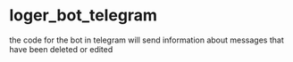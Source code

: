 # loger_bot_telegram
the code for the bot in telegram will send information about messages that have been deleted or edited
